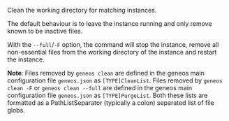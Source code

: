 Clean the working directory for matching instances.

The default behaviour is to leave the instance running and only remove
known to be inactive files.

With the `--full`/`-F` option, the command will stop the instance,
remove all non-essential files from the working directory of the
instance and restart the instance.

**Note**: Files removed by `geneos clean` are defined in the geneos main
configuration file `geneos.json` as `[TYPE]CleanList`. Files removed by
`geneos clean -F` or `geneos clean --full` are defined in the geneos
main configuration file `geneos.json` as `[TYPE]PurgeList`. Both these
lists are formatted as a PathListSeparator (typically a colon) separated
list of file globs.
